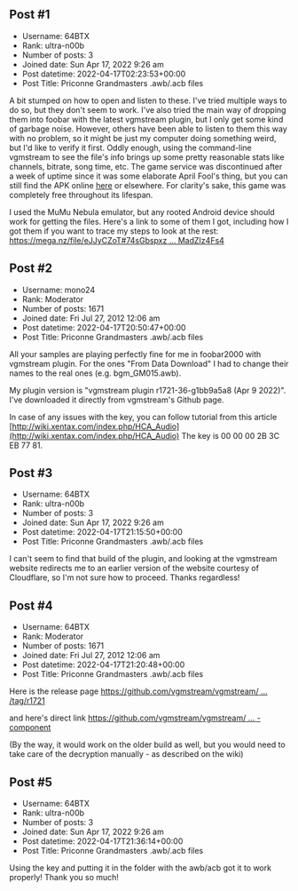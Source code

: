 ## Post #1
- Username: 64BTX
- Rank: ultra-n00b
- Number of posts: 3
- Joined date: Sun Apr 17, 2022 9:26 am
- Post datetime: 2022-04-17T02:23:53+00:00
- Post Title: Priconne Grandmasters .awb/.acb files

A bit stumped on how to open and listen to these.
I've tried multiple ways to do so, but they don't seem to work. I've also tried the main way of dropping them into foobar with the latest vgmstream plugin, but I only get some kind of garbage noise. However, others have been able to listen to them this way with no problem, so it might be just my computer doing something weird, but I'd like to verify it first. Oddly enough, using the command-line vgmstream to see the file's info brings up some pretty reasonable stats like channels, bitrate, song time, etc.
The game service was discontinued after a week of uptime since it was some elaborate April Fool's thing, but you can still find the APK online [here](https://apkcombo.com/apk-downloader/#package=jp.co.cygames.priconnegrandmasters) or elsewhere. For clarity's sake, this game was completely free throughout its lifespan.

I used the MuMu Nebula emulator, but any rooted Android device should work for getting the files.
Here's a link to some of them I got, including how I got them if you want to trace my steps to look at the rest:
[https://mega.nz/file/eJJyCZoT#74sGbspxz ... MadZIz4Fs4](https://mega.nz/file/eJJyCZoT#74sGbspxzlCtu8LnKckj3uPe2KYO3CtCiMadZIz4Fs4)
## Post #2
- Username: mono24
- Rank: Moderator
- Number of posts: 1671
- Joined date: Fri Jul 27, 2012 12:06 am
- Post datetime: 2022-04-17T20:50:47+00:00
- Post Title: Priconne Grandmasters .awb/.acb files

All your samples are playing perfectly fine for me in foobar2000 with vgmstream plugin.
For the ones "From Data Download" I had to change their names to the real ones (e.g. bgm_GM015.awb).

My plugin version is "vgmstream plugin r1721-36-g1bb9a5a8 (Apr  9 2022)". I've downloaded it directly from vgmstream's Github page.

In case of any issues with the key, you can follow tutorial from this article [http://wiki.xentax.com/index.php/HCA_Audio](http://wiki.xentax.com/index.php/HCA_Audio)
The key is 00 00 00 2B 3C EB 77 81.
## Post #3
- Username: 64BTX
- Rank: ultra-n00b
- Number of posts: 3
- Joined date: Sun Apr 17, 2022 9:26 am
- Post datetime: 2022-04-17T21:15:50+00:00
- Post Title: Priconne Grandmasters .awb/.acb files

I can't seem to find that build of the plugin, and looking at the vgmstream website redirects me to an earlier version of the website courtesy of Cloudflare, so I'm not sure how to proceed. Thanks regardless!
## Post #4
- Username: 64BTX
- Rank: Moderator
- Number of posts: 1671
- Joined date: Fri Jul 27, 2012 12:06 am
- Post datetime: 2022-04-17T21:20:48+00:00
- Post Title: Priconne Grandmasters .awb/.acb files

Here is the release page [https://github.com/vgmstream/vgmstream/ ... /tag/r1721](https://github.com/vgmstream/vgmstream/releases/tag/r1721)

and here's direct link [https://github.com/vgmstream/vgmstream/ ... -component](https://github.com/vgmstream/vgmstream/releases/download/r1721/foo_input_vgmstream.fb2k-component)


(By the way, it would work on the older build as well, but you would need to take care of the decryption manually - as described on the wiki)
## Post #5
- Username: 64BTX
- Rank: ultra-n00b
- Number of posts: 3
- Joined date: Sun Apr 17, 2022 9:26 am
- Post datetime: 2022-04-17T21:36:14+00:00
- Post Title: Priconne Grandmasters .awb/.acb files

Using the key and putting it in the folder with the awb/acb got it to work properly! Thank you so much!
